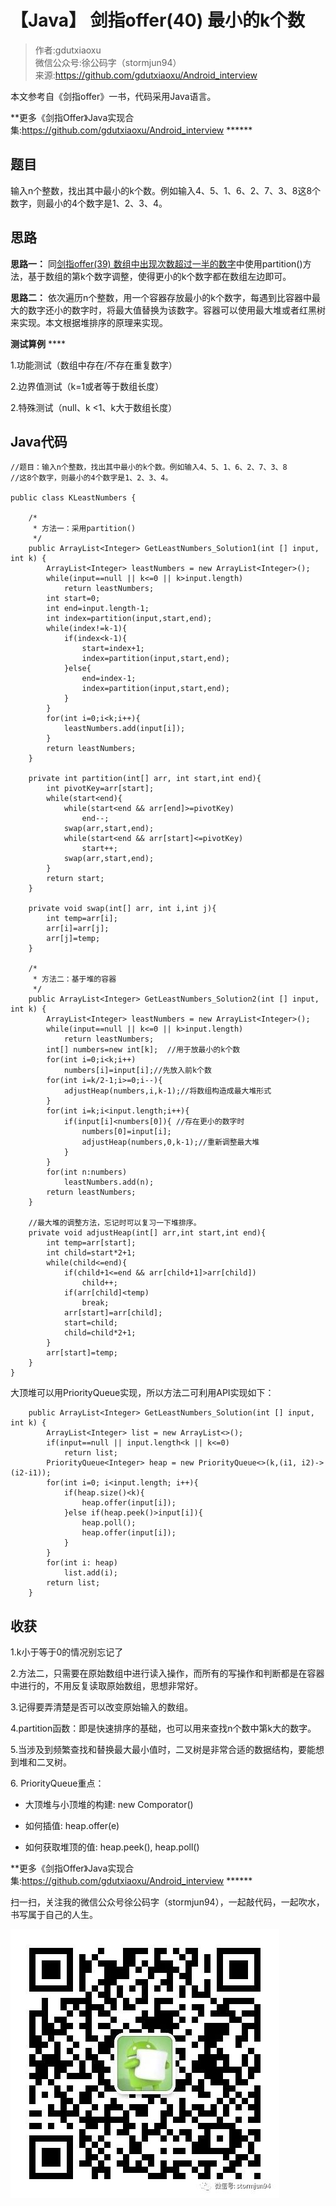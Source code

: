 # 【Java】 剑指offer(40) 最小的k个数  
  
> 作者:gdutxiaoxu<br/> 微信公众号:徐公码字（stormjun94）<br/>来源:https://github.com/gdutxiaoxu/Android_interview

本文参考自《剑指offer》一书，代码采用Java语言。

**更多《剑指Offer》Java实现合集:https://github.com/gdutxiaoxu/Android_interview ******

## 题目

输入n个整数，找出其中最小的k个数。例如输入4、5、1、6、2、7、3、8这8个数字，则最小的4个数字是1、2、3、4。

## 思路

**思路一：** 同[剑指offer(39)
数组中出现次数超过一半的数字](https://www.cnblogs.com/yongh/p/9938889.html)中使用partition()方法，基于数组的第k个数字调整，使得更小的k个数字都在数组左边即可。

**思路二：**
依次遍历n个整数，用一个容器存放最小的k个数字，每遇到比容器中最大的数字还小的数字时，将最大值替换为该数字。容器可以使用最大堆或者红黑树来实现。本文根据堆排序的原理来实现。

**测试算例** ****

1.功能测试（数组中存在/不存在重复数字）

2.边界值测试（k=1或者等于数组长度）

2.特殊测试（null、k <1、k大于数组长度）

## **Java代码**

    
    
    //题目：输入n个整数，找出其中最小的k个数。例如输入4、5、1、6、2、7、3、8
    //这8个数字，则最小的4个数字是1、2、3、4。
    
    public class KLeastNumbers {
      
        /*
         * 方法一：采用partition()
         */
        public ArrayList<Integer> GetLeastNumbers_Solution1(int [] input, int k) {
            ArrayList<Integer> leastNumbers = new ArrayList<Integer>();
            while(input==null || k<=0 || k>input.length)
                return leastNumbers;
            int start=0;
            int end=input.length-1;
            int index=partition(input,start,end);
            while(index!=k-1){
                if(index<k-1){
                    start=index+1;
                    index=partition(input,start,end);
                }else{
                    end=index-1;
                    index=partition(input,start,end);
                }
            }
            for(int i=0;i<k;i++){
                leastNumbers.add(input[i]);
            }
            return leastNumbers;
        }
         
        private int partition(int[] arr, int start,int end){
            int pivotKey=arr[start];
            while(start<end){
                while(start<end && arr[end]>=pivotKey)
                    end--;
                swap(arr,start,end);
                while(start<end && arr[start]<=pivotKey)
                    start++;
                swap(arr,start,end);
            }
            return start;
        }
         
        private void swap(int[] arr, int i,int j){
            int temp=arr[i];
            arr[i]=arr[j];
            arr[j]=temp;
        }
        
        /*
         * 方法二：基于堆的容器
         */
        public ArrayList<Integer> GetLeastNumbers_Solution2(int [] input, int k) {
            ArrayList<Integer> leastNumbers = new ArrayList<Integer>();
            while(input==null || k<=0 || k>input.length)
                return leastNumbers;
            int[] numbers=new int[k];  //用于放最小的k个数
            for(int i=0;i<k;i++)
                numbers[i]=input[i];//先放入前k个数
            for(int i=k/2-1;i>=0;i--){
                adjustHeap(numbers,i,k-1);//将数组构造成最大堆形式
            }
            for(int i=k;i<input.length;i++){
                if(input[i]<numbers[0]){ //存在更小的数字时
                    numbers[0]=input[i];
                    adjustHeap(numbers,0,k-1);//重新调整最大堆
                }
            }
            for(int n:numbers)
                leastNumbers.add(n);
            return leastNumbers;
        }
         
        //最大堆的调整方法，忘记时可以复习一下堆排序。
        private void adjustHeap(int[] arr,int start,int end){
            int temp=arr[start];
            int child=start*2+1;
            while(child<=end){
                if(child+1<=end && arr[child+1]>arr[child])
                    child++;
                if(arr[child]<temp)
                    break;
                arr[start]=arr[child];
                start=child;
                child=child*2+1;
            }
            arr[start]=temp;
        }
    }
    

大顶堆可以用PriorityQueue实现，所以方法二可利用API实现如下：

    
    
        public ArrayList<Integer> GetLeastNumbers_Solution(int [] input, int k) {
            ArrayList<Integer> list = new ArrayList<>();
            if(input==null || input.length<k || k<=0)
                return list;
            PriorityQueue<Integer> heap = new PriorityQueue<>(k,(i1, i2)->(i2-i1));
            for(int i=0; i<input.length; i++){
                if(heap.size()<k){
                    heap.offer(input[i]);
                }else if(heap.peek()>input[i]){
                    heap.poll();
                    heap.offer(input[i]);
                }
            }
            for(int i: heap)
                list.add(i);
            return list;
        }
    

## **收获**

1.k小于等于0的情况别忘记了

2.方法二，只需要在原始数组中进行读入操作，而所有的写操作和判断都是在容器中进行的，不用反复读取原始数组，思想非常好。

3.记得要弄清楚是否可以改变原始输入的数组。

4.partition函数：即是快速排序的基础，也可以用来查找n个数中第k大的数字。

5.当涉及到频繁查找和替换最大最小值时，二叉树是非常合适的数据结构，要能想到堆和二叉树。

6\. PriorityQueue重点：

* 大顶堆与小顶堆的构建: new Comporator()

* 如何插值: heap.offer(e)

* 如何获取堆顶的值: heap.peek(), heap.poll()

**更多《剑指Offer》Java实现合集:https://github.com/gdutxiaoxu/Android_interview ******

扫一扫，关注我的微信公众号徐公码字（stormjun94），一起敲代码，一起吹水，书写属于自己的人生。

![](https://raw.githubusercontent.com/gdutxiaoxu/blog_pic/master/offer/20200722234908.png)